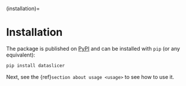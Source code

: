 (installation)=

# Installation

The package is published on [PyPI](https://pypi.org/project/dataslicer/) and can be installed with `pip` (or any equivalent):

```bash
pip install dataslicer
```

Next, see the {ref}`section about usage <usage>` to see how to use it.
